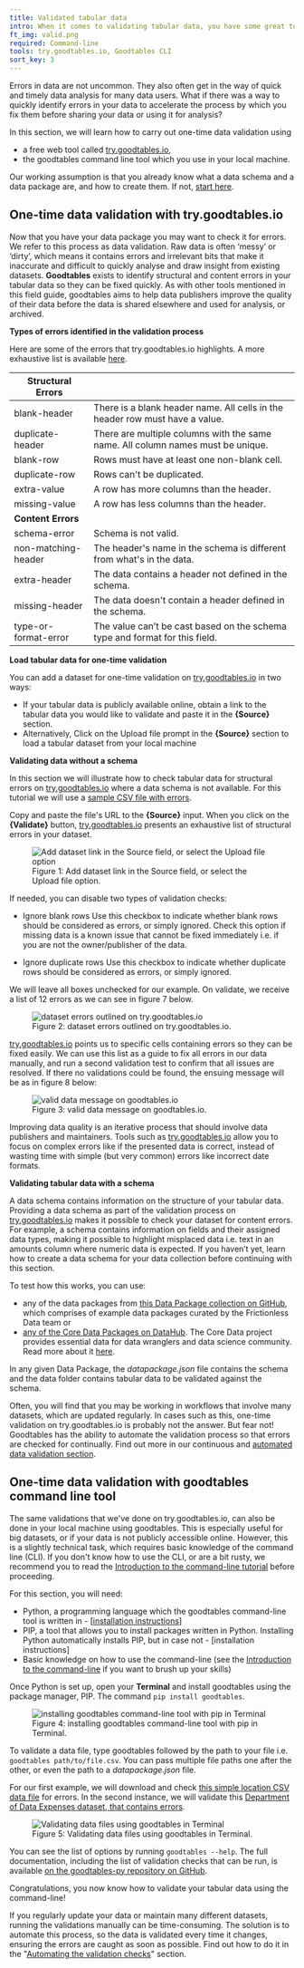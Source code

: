 ```yaml
---
title: Validated tabular data
intro: When it comes to validating tabular data, you have some great tools at your disposal. We take a look at a couple of ways to utilise goodtables.
ft_img: valid.png
required: Command-line
tools: try.goodtables.io, Goodtables CLI
sort_key: 3
---
```


Errors in data are not uncommon. They also often get in the way of quick and timely data analysis for many data users. What if there was a way to quickly identify errors in your data to accelerate the process by which you fix them before sharing your data or using it for analysis?

In this section, we will learn how to carry out one-time data validation using
* a free web tool called [try.goodtables.io](https://try.goodtables.io),
* the goodtables command line tool which you use in your local machine.

Our working assumption is that you already know what a data schema and a data package are, and how to create them. If not, [start here](/field-guide/well-packaged-datasets).

## One-time data validation with try.goodtables.io

Now that you have your data package you may want to check it for errors. We refer to this process as data validation. Raw data is often ‘messy’ or ‘dirty’, which means it contains errors and irrelevant bits that make it inaccurate and difficult to quickly analyse and draw insight from existing datasets. **Goodtables** exists to identify structural and content errors in your tabular data so they can be fixed quickly. As with other tools mentioned in this field guide, goodtables aims to help data publishers improve the quality of their data before the data is shared elsewhere and used for analysis, or archived.

**Types of errors identified in the validation process**

Here are some of the errors that try.goodtables.io highlights. A more exhaustive list is available [here](https://github.com/frictionlessdata/goodtables-py#validation).

| **Structural Errors** |                                                                                 |
|-----------------------|---------------------------------------------------------------------------------|
| blank-header          | There is a blank header name. All cells in the header row must have a value.    |
| duplicate-header      | There are multiple columns with the same name. All column names must be unique. |
| blank-row             | Rows must have at least one non-blank cell.                                     |
| duplicate-row         | Rows can't be duplicated.                                                       |
| extra-value           | A row has more columns than the header.                                         |
| missing-value         | A row has less columns than the header.                                         |
| **Content Errors**    |                                                                                 |
| schema-error          | Schema is not valid.                                                            |
| non-matching-header   | The header's name in the schema is different from what's in the data.           |
| extra-header          | The data contains a header not defined in the schema.                           |
| missing-header        | The data doesn't contain a header defined in the schema.                        |
| type-or-format-error  | The value can’t be cast based on the schema type and format for this field.     |

**Load tabular data for one-time validation**

You can add a dataset for one-time validation on [try.goodtables.io](https://try.goodtables.io) in two ways:
* If your tabular data is publicly available online, obtain a link to the tabular data you would like to validate and paste it in the **{Source}** section.
* Alternatively, Click on the Upload file prompt in the **{Source}** section to load a tabular dataset from your local machine

**Validating data without a schema**

In this section we will illustrate how to check tabular data for structural errors on [try.goodtables.io](https://try.goodtables.io/) where a data schema is not available. For this tutorial we will use a [sample CSV file with errors](https://raw.githubusercontent.com/frictionlessdata/goodtables-py/bc6470a970aacf65f20a3ddb7f71eb05a2a31c70/data/invalid-on-structure.csv).

Copy and paste the file's URL to the **{Source}** input. When you click on the **{Validate}** button, [try.goodtables.io](https://try.goodtables.io/) presents an exhaustive list of structural errors in your dataset.

<figure>
  <img src="figure-1.png" alt="Add dataset link in the Source field, or select the Upload file option">
  <figcaption>
    Figure 1: Add dataset link in the Source field, or select the Upload file option.
  </figcaption>
</figure>

If needed, you can disable two types of validation checks:

 * Ignore blank rows
  Use this checkbox to indicate whether blank rows should be considered as errors, or simply ignored. Check this option if missing data is a known issue that cannot be fixed immediately i.e. if you are not the owner/publisher of the data.

 * Ignore duplicate rows
 Use this checkbox to indicate whether duplicate rows should be considered as errors, or simply ignored.

 We will leave all boxes unchecked for our example. On validate, we receive a list of 12 errors as we can see in figure 7 below.

 <figure>
   <img src="figure-2.png" alt="dataset errors outlined on try.goodtables.io">
   <figcaption>
     Figure 2: dataset errors outlined on try.goodtables.io.
   </figcaption>
 </figure>

[try.goodtables.io](https://try.goodtables.io) points us to specific cells containing errors so they can be fixed easily. We can use this list as a guide to fix all errors in our data manually, and run a second validation test to confirm that all issues are resolved. If there no validations could be found, the ensuing message will be as in figure 8 below:

<figure>
  <img src="figure-3.png" alt="valid data message on goodtables.io">
  <figcaption>
    Figure 3: valid data message on goodtables.io.
  </figcaption>
</figure>

Improving data quality is an iterative process that should involve data publishers and maintainers. Tools such as [try.goodtables.io](https://try.goodtables.io) allow you to focus on complex errors like if the presented data is correct, instead of wasting time with simple (but very common) errors like incorrect date formats.

**Validating tabular data with a schema**

A data schema contains information on the structure of your tabular data. Providing a data schema as part of the validation process on [try.goodtables.io](https://try.goodtables.io) makes it possible to check your dataset for content errors. For example, a schema contains information on fields and their assigned data types, making it possible to highlight misplaced data i.e. text in an amounts column where numeric data is expected. If you haven’t yet, learn how to create a data schema for your data collection before continuing with this section.

To test how this works, you can use:
* any of the data packages from [this Data Package collection on GitHub](https://github.com/frictionlessdata/example-data-packages), which comprises of example data packages curated by the Frictionless Data team  or
* [any of the Core Data Packages on DataHub](http://datahub.io/core/). The Core Data project provides essential data for data wranglers and data science community. Read more about it [here](https://datahub.io/docs/core-data).

In any given Data Package, the *datapackage.json* file contains the schema and the data folder contains tabular data to be validated against the schema.

Often, you will find that you may be working in workflows that involve many datasets, which are updated regularly. In cases such as this, one-time validation on try.goodtables.io is probably not the answer. But fear not! Goodtables has the ability to automate the validation process so that errors are checked for continually.  Find out more in our continuous and [automated data validation section](/field-guide/automatically-validated-tabular-data).

## One-time data validation with goodtables command line tool

The same validations that we've done on try.goodtables.io, can also be done in your local machine using goodtables. This is especially useful for big datasets, or if your data is not publicly accessible online. However, this is a slightly technical task, which requires basic knowledge of the command line (CLI). If you don't know how to use the CLI, or are a bit rusty, we recommend you to read the [Introduction to the command-line tutorial](https://tutorial.djangogirls.org/en/intro_to_command_line/) before proceeding.

For this section, you will need:
* Python, a programming language which the goodtables command-line tool is written in - [[installation instructions](https://tutorial.djangogirls.org/en/python_installation/)]
* PIP, a tool that allows you to install packages written in Python. Installing Python automatically installs PIP, but in case not - [installation instructions]
* Basic knowledge on how to use the command-line (see the [Introduction to the command-line](https://tutorial.djangogirls.org/en/intro_to_command_line/) if you want to brush up your skills)

Once Python is set up, open your **Terminal** and install goodtables using the package manager, PIP. The command `pip install goodtables`.

<figure>
  <img src="figure-4.gif" alt="installing goodtables command-line tool with pip in Terminal">
  <figcaption>
    Figure 4: installing goodtables command-line tool with pip in Terminal.
  </figcaption>
</figure>

To validate a data file, type goodtables followed by the path to your file i.e. `goodtables path/to/file.csv`. You can pass multiple file paths one after the other, or even the path to a *datapackage.json* file.

For our first example, we will download and check [this simple location CSV data file](https://github.com/frictionlessdata/datapackage-py/blob/master/data/data.csv) for errors. In the second instance, we will validate this [Department of Data Expenses dataset, that contains errors](https://raw.githubusercontent.com/frictionlessdata/goodtables-py/bc6470a970aacf65f20a3ddb7f71eb05a2a31c70/data/invalid-on-structure.csv).

<figure>
  <img src="figure-5.gif" alt="Validating data files using goodtables in Terminal">
  <figcaption>
    Figure 5: Validating data files using goodtables in Terminal.
  </figcaption>
</figure>

You can see the list of options by running `goodtables --help`. The full documentation, including the list of validation checks that can be run, is available [on the goodtables-py repository on GitHub](https://github.com/frictionlessdata/goodtables-py).

Congratulations, you now know how to validate your tabular data using the command-line!

If you regularly update your data or maintain many different datasets, running the validations manually can be time-consuming. The solution is to automate this process, so the data is validated every time it changes, ensuring the errors are caught as soon as possible. Find out how to do it in the "[Automating the validation checks](/field-guide/automatically-validated-tabular-data)" section.